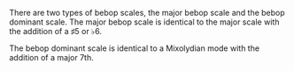 There are two types of bebop scales, the major bebop scale and the bebop dominant scale. The major bebop scale is identical to the major scale with the addition of a ♯5 or ♭6.

The bebop dominant scale is identical to a Mixolydian mode with the addition of a major 7th.

